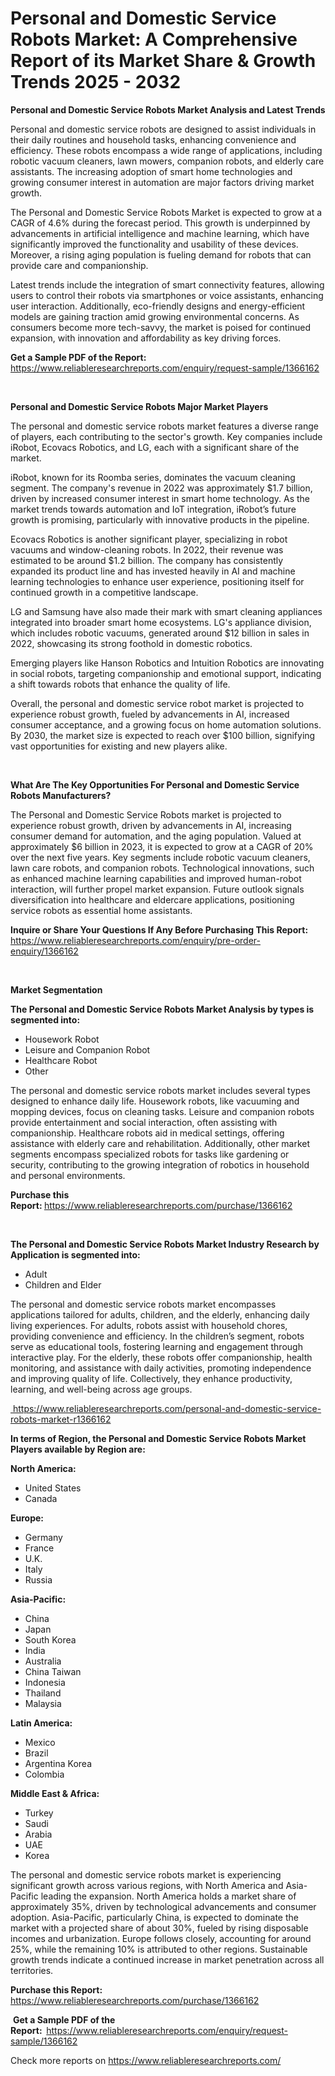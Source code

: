 <p><h1>Personal and Domestic Service Robots Market: A Comprehensive Report of its Market Share & Growth Trends 2025 - 2032</h1></p><p><strong>Personal and Domestic Service Robots Market Analysis and Latest Trends</strong></p>
<p><p>Personal and domestic service robots are designed to assist individuals in their daily routines and household tasks, enhancing convenience and efficiency. These robots encompass a wide range of applications, including robotic vacuum cleaners, lawn mowers, companion robots, and elderly care assistants. The increasing adoption of smart home technologies and growing consumer interest in automation are major factors driving market growth.</p><p>The Personal and Domestic Service Robots Market is expected to grow at a CAGR of 4.6% during the forecast period. This growth is underpinned by advancements in artificial intelligence and machine learning, which have significantly improved the functionality and usability of these devices. Moreover, a rising aging population is fueling demand for robots that can provide care and companionship.</p><p>Latest trends include the integration of smart connectivity features, allowing users to control their robots via smartphones or voice assistants, enhancing user interaction. Additionally, eco-friendly designs and energy-efficient models are gaining traction amid growing environmental concerns. As consumers become more tech-savvy, the market is poised for continued expansion, with innovation and affordability as key driving forces.</p></p>
<p><strong>Get a Sample PDF of the Report:&nbsp;</strong> <a href="https://www.reliableresearchreports.com/enquiry/request-sample/1366162?utm_campaign=3004&utm_medium=2&utm_source=Github&utm_content=ia&utm_term=22032025&utm_id=personal-and-domestic-service-robots">https://www.reliableresearchreports.com/enquiry/request-sample/1366162</a></p>
<p>&nbsp;</p>
<p><strong>Personal and Domestic Service Robots Major Market Players</strong></p>
<p><p>The personal and domestic service robots market features a diverse range of players, each contributing to the sector's growth. Key companies include iRobot, Ecovacs Robotics, and LG, each with a significant share of the market. </p><p>iRobot, known for its Roomba series, dominates the vacuum cleaning segment. The company's revenue in 2022 was approximately $1.7 billion, driven by increased consumer interest in smart home technology. As the market trends towards automation and IoT integration, iRobot’s future growth is promising, particularly with innovative products in the pipeline.</p><p>Ecovacs Robotics is another significant player, specializing in robot vacuums and window-cleaning robots. In 2022, their revenue was estimated to be around $1.2 billion. The company has consistently expanded its product line and has invested heavily in AI and machine learning technologies to enhance user experience, positioning itself for continued growth in a competitive landscape.</p><p>LG and Samsung have also made their mark with smart cleaning appliances integrated into broader smart home ecosystems. LG's appliance division, which includes robotic vacuums, generated around $12 billion in sales in 2022, showcasing its strong foothold in domestic robotics. </p><p>Emerging players like Hanson Robotics and Intuition Robotics are innovating in social robots, targeting companionship and emotional support, indicating a shift towards robots that enhance the quality of life. </p><p>Overall, the personal and domestic service robot market is projected to experience robust growth, fueled by advancements in AI, increased consumer acceptance, and a growing focus on home automation solutions. By 2030, the market size is expected to reach over $100 billion, signifying vast opportunities for existing and new players alike.</p></p>
<p>&nbsp;</p>
<p><strong>What Are The Key Opportunities For Personal and Domestic Service Robots Manufacturers?</strong></p>
<p><p>The Personal and Domestic Service Robots market is projected to experience robust growth, driven by advancements in AI, increasing consumer demand for automation, and the aging population. Valued at approximately $6 billion in 2023, it is expected to grow at a CAGR of 20% over the next five years. Key segments include robotic vacuum cleaners, lawn care robots, and companion robots. Technological innovations, such as enhanced machine learning capabilities and improved human-robot interaction, will further propel market expansion. Future outlook signals diversification into healthcare and eldercare applications, positioning service robots as essential home assistants.</p></p>
<p><strong>Inquire or Share Your Questions If Any Before Purchasing This Report:</strong> <a href="https://www.reliableresearchreports.com/enquiry/pre-order-enquiry/1366162?utm_campaign=3004&utm_medium=2&utm_source=Github&utm_content=ia&utm_term=22032025&utm_id=personal-and-domestic-service-robots">https://www.reliableresearchreports.com/enquiry/pre-order-enquiry/1366162</a></p>
<p>&nbsp;</p>
<p><strong>Market Segmentation</strong></p>
<p><strong>The Personal and Domestic Service Robots Market Analysis by types is segmented into:</strong></p>
<p><ul><li>Housework Robot</li><li>Leisure and Companion Robot</li><li>Healthcare Robot</li><li>Other</li></ul></p>
<p><p>The personal and domestic service robots market includes several types designed to enhance daily life. Housework robots, like vacuuming and mopping devices, focus on cleaning tasks. Leisure and companion robots provide entertainment and social interaction, often assisting with companionship. Healthcare robots aid in medical settings, offering assistance with elderly care and rehabilitation. Additionally, other market segments encompass specialized robots for tasks like gardening or security, contributing to the growing integration of robotics in household and personal environments.</p></p>
<p><strong>Purchase this Report:&nbsp;</strong><a href="https://www.reliableresearchreports.com/purchase/1366162?utm_campaign=3004&utm_medium=2&utm_source=Github&utm_content=ia&utm_term=22032025&utm_id=personal-and-domestic-service-robots">https://www.reliableresearchreports.com/purchase/1366162</a></p>
<p>&nbsp;</p>
<p><strong>The Personal and Domestic Service Robots Market Industry Research by Application is segmented into:</strong></p>
<p><ul><li>Adult</li><li>Children and Elder</li></ul></p>
<p><p>The personal and domestic service robots market encompasses applications tailored for adults, children, and the elderly, enhancing daily living experiences. For adults, robots assist with household chores, providing convenience and efficiency. In the children’s segment, robots serve as educational tools, fostering learning and engagement through interactive play. For the elderly, these robots offer companionship, health monitoring, and assistance with daily activities, promoting independence and improving quality of life. Collectively, they enhance productivity, learning, and well-being across age groups.</p></p>
<p><a href="https://www.reliableresearchreports.com/personal-and-domestic-service-robots-market-r1366162?utm_campaign=3004&utm_medium=2&utm_source=Github&utm_content=ia&utm_term=22032025&utm_id=personal-and-domestic-service-robots">&nbsp;https://www.reliableresearchreports.com/personal-and-domestic-service-robots-market-r1366162</a></p>
<p><strong>In terms of Region, the Personal and Domestic Service Robots Market Players available by Region are:</strong></p>
<p>
    <p> <strong> North America: </strong>
        <ul>
            <li>United States</li>
            <li>Canada</li>
        </ul>
        </p> 
    <p> <strong> Europe: </strong>
        <ul>
            <li>Germany</li>
            <li>France</li>
            <li>U.K.</li>
            <li>Italy</li>
            <li>Russia</li>
        </ul>
        </p> 
    <p> <strong> Asia-Pacific: </strong>
        <ul>
            <li>China</li>
            <li>Japan</li>
            <li>South Korea</li>
            <li>India</li>
            <li>Australia</li>
            <li>China Taiwan</li>
            <li>Indonesia</li>
            <li>Thailand</li>
            <li>Malaysia</li>
        </ul>
        </p> 
    <p> <strong> Latin America: </strong>
        <ul>
            <li>Mexico</li>
            <li>Brazil</li>
            <li>Argentina Korea</li>
            <li>Colombia</li>
        </ul>
        </p> 
    <p> <strong> Middle East & Africa: </strong>
        <ul>
            <li>Turkey</li>
            <li>Saudi</li>
            <li>Arabia</li>
            <li>UAE</li>
            <li>Korea</li>
        </ul>
    </p>
    </p>
<p><p>The personal and domestic service robots market is experiencing significant growth across various regions, with North America and Asia-Pacific leading the expansion. North America holds a market share of approximately 35%, driven by technological advancements and consumer adoption. Asia-Pacific, particularly China, is expected to dominate the market with a projected share of about 30%, fueled by rising disposable incomes and urbanization. Europe follows closely, accounting for around 25%, while the remaining 10% is attributed to other regions. Sustainable growth trends indicate a continued increase in market penetration across all territories.</p></p>
<p><strong>Purchase this Report: </strong><a href="https://www.reliableresearchreports.com/purchase/1366162?utm_campaign=3004&utm_medium=2&utm_source=Github&utm_content=ia&utm_term=22032025&utm_id=personal-and-domestic-service-robots">https://www.reliableresearchreports.com/purchase/1366162</a></p>
<p>&nbsp;<strong>Get a Sample PDF of the Report:&nbsp;&nbsp;</strong><a href="https://www.reliableresearchreports.com/enquiry/request-sample/1366162?utm_campaign=3004&utm_medium=2&utm_source=Github&utm_content=ia&utm_term=22032025&utm_id=personal-and-domestic-service-robots">https://www.reliableresearchreports.com/enquiry/request-sample/1366162</a></p>
<p><strong></strong></p>
<p>Check more reports on <a href="https://www.reliableresearchreports.com/?utm_campaign=3004&utm_medium=2&utm_source=Github&utm_content=ia&utm_term=22032025&utm_id=personal-and-domestic-service-robots">https://www.reliableresearchreports.com/</a></p>